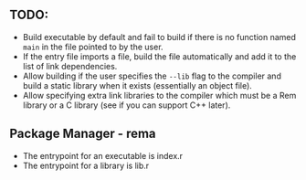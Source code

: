 ## TODO:

- Build executable by default and fail to build if there is no function named `main` in the file pointed to by the user.
- If the entry file imports a file, build the file automatically and add it to the list of link dependencies.
- Allow building if the user specifies the `--lib` flag to the compiler and build a static library when it exists (essentially an object file).
- Allow specifying extra link libraries to the compiler which must be a Rem library or a C library (see if you can support C++ later).

## Package Manager - rema
- The entrypoint for an executable is index.r
- The entrypoint for a library is lib.r